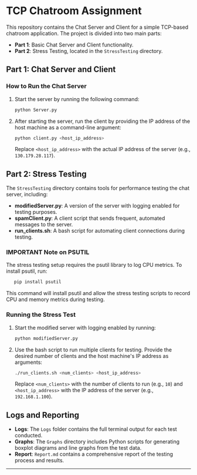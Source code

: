 
# TCP Chatroom Assignment

This repository contains the Chat Server and Client for a simple TCP-based chatroom application. The project is divided into two main parts:
- **Part 1**: Basic Chat Server and Client functionality.
- **Part 2**: Stress Testing, located in the `StressTesting` directory.

## Part 1: Chat Server and Client

### How to Run the Chat Server
1. Start the server by running the following command:
   ```bash
   python Server.py
   ```

2. After starting the server, run the client by providing the IP address of the host machine as a command-line argument:
   ```bash
   python client.py <host_ip_address>
   ```
   Replace `<host_ip_address>` with the actual IP address of the server (e.g., `130.179.28.117`).

## Part 2: Stress Testing

The `StressTesting` directory contains tools for performance testing the chat server, including:
- **modifiedServer.py**: A version of the server with logging enabled for testing purposes.
- **spamClient.py**: A client script that sends frequent, automated messages to the server.
- **run_clients.sh**: A bash script for automating client connections during testing.



### IMPORTANT Note on PSUTIL

The stress testing setup requires the psutil library to log CPU metrics. To install psutil, run:
```bash
   pip install psutil
   ```
This command will install psutil and allow the stress testing scripts to record CPU and memory metrics during testing.


### Running the Stress Test
1. Start the modified server with logging enabled by running:
   ```bash
   python modifiedServer.py
   ```

2. Use the bash script to run multiple clients for testing. Provide the desired number of clients and the host machine's IP address as arguments:
   ```bash
   ./run_clients.sh <num_clients> <host_ip_address>
   ```
   Replace `<num_clients>` with the number of clients to run (e.g., `10`) and `<host_ip_address>` with the IP address of the server (e.g., `192.168.1.100`).

## Logs and Reporting

- **Logs**: The `Logs` folder contains the full terminal output for each test conducted.
- **Graphs**: The `Graphs` directory includes Python scripts for generating boxplot diagrams and line graphs from the test data.
- **Report**: `Report.md` contains a comprehensive report of the testing process and results.

---

